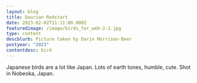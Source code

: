 ```yaml
---
layout: blog
title: Daurian Redstart
date: 2023-02-02T11:11:00.000Z
featuredimage: /image/birds_for_web-2-2.jpg
type: content
descblurb: Picture taken by Darin Morrison-Beer
postyear: "2023"
contentdesc: bird
---
```

Japanese birds are a lot like Japan. Lots of earth tones, humble, cute. Shot in Nobeoka, Japan.
